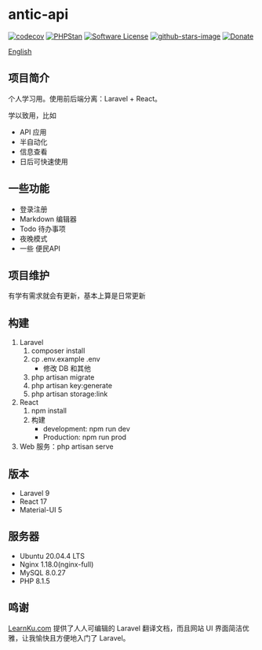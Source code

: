 antic-api
=======

[![codecov](https://codecov.io/gh/likunyan/antic-api/branch/master/graph/badge.svg?token=QJ7RYCXO96)](https://codecov.io/gh/likunyan/antic-api)
[![PHPStan](https://img.shields.io/badge/PHPStan-enabled-brightgreen.svg?style=flat)](https://github.com/phpstan/phpstan)
[![Software License](https://img.shields.io/badge/license-MIT-brightgreen.svg?style=flat-square)](LICENSE)
[![github-stars-image](https://img.shields.io/github/stars/likunyan/antic-api.svg?label=github%20stars)](https://github.com/likunyan/html5-antic-api)
[![Donate](https://img.shields.io/badge/donate-paypal-blue.svg?style=flat-square)](https://paypal.me/likunyan?locale.x=zh_XC)

[English](README_en.md)

## 项目简介

个人学习用。使用前后端分离：Laravel + React。

学以致用，比如

- API 应用
- 半自动化
- 信息查看
- 日后可快速使用

## 一些功能

- 登录注册
- Markdown 编辑器
- Todo 待办事项
- 夜晚模式
- 一些 便民API

## 项目维护

有学有需求就会有更新，基本上算是日常更新

## 构建

1. Laravel
    1. composer install
    2. cp .env.example .env
        * 修改 DB 和其他
    3. php artisan migrate
    5. php artisan key:generate
    6. php artisan storage:link
2. React
    1. npm install
    2. 构建
        * development: npm run dev
        * Production: npm run prod
3. Web 服务：php artisan serve

## 版本

* Laravel 9
* React 17
* Material-UI 5

## 服务器

* Ubuntu 20.04.4 LTS
* Nginx 1.18.0(nginx-full)
* MySQL 8.0.27
* PHP 8.1.5

## 鸣谢

[LearnKu.com](https://learnku.com) 提供了人人可编辑的 Laravel 翻译文档，而且网站 UI 界面简洁优雅，让我愉快且方便地入门了 Laravel。
